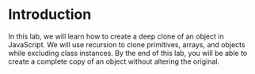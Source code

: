 # Introduction

In this lab, we will learn how to create a deep clone of an object in JavaScript. We will use recursion to clone primitives, arrays, and objects while excluding class instances. By the end of this lab, you will be able to create a complete copy of an object without altering the original.
